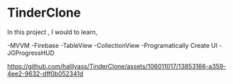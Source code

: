 # TinderClone

In this project , I would to learn,

-MVVM 
-Firebase
-TableView
-CollectionView
-Programatically Create UI
-JGProgressHUD

https://github.com/halilyass/TinderClone/assets/106011017/13853166-a359-4ee2-9632-dff0b052341d

